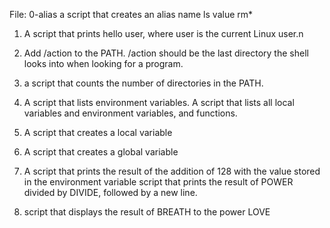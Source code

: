  File: 0-alias a script that creates an alias name ls value rm*
1. A script that prints hello user, where user is the current Linux user.n
2. Add /action to the PATH. /action should be the last directory the shell looks into when looking for a program.


3. a script that counts the number of directories in the PATH. 
4. A script that lists environment variables.
A script that lists all local variables and environment variables, and functions.
6. A script that creates a local variable
7. A script that creates a global variable
8. A script that prints the result of the addition of 128 with the value stored in the environment variable
script that prints the result of POWER divided by DIVIDE, followed by a new line.
10.  script that displays the result of BREATH to the power LOVE
